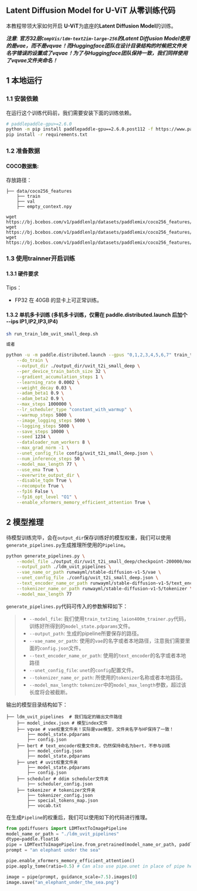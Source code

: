 ## Latent Diffusion Model for U-ViT 从零训练代码

本教程带领大家如何开启 **U-ViT**为底座的**Latent Diffusion Model**的训练。

___注意___:
___官方32层`CompVis/ldm-text2im-large-256`的Latent Diffusion Model使用的是vae，而不是vqvae！而Huggingface团队在设计目录结构的时候把文件夹名字错误的设置成了vqvae！为了与Huggingface团队保持一致，我们同样使用了vqvae文件夹命名！___

## 1 本地运行
### 1.1 安装依赖

在运行这个训练代码前，我们需要安装下面的训练依赖。
```bash
# paddlepaddle-gpu>=2.6.0
python -m pip install paddlepaddle-gpu==2.6.0.post112 -f https://www.paddlepaddle.org.cn/whl/linux/mkl/avx/stable.html
pip install -r requirements.txt
```

### 1.2 准备数据

#### COCO数据集:
存放路径：
```
├── data/coco256_features
    ├── train
    ├── val
    ├── empty_context.npy
```

```
wget https://bj.bcebos.com/v1/paddlenlp/datasets/paddlemix/coco256_features/train.tar
wget https://bj.bcebos.com/v1/paddlenlp/datasets/paddlemix/coco256_features/val.tar
wget https://bj.bcebos.com/v1/paddlenlp/datasets/paddlemix/coco256_features/empty_context.npy
```


### 1.3 使用trainner开启训练
#### 1.3.1 硬件要求
Tips：
- FP32 在 40GB 的显卡上可正常训练。

#### 1.3.2 单机多卡训练 (多机多卡训练，仅需在 paddle.distributed.launch 后加个 --ips IP1,IP2,IP3,IP4)


```bash
sh run_train_ldm_uvit_small_deep.sh

或者

python -u -m paddle.distributed.launch --gpus "0,1,2,3,4,5,6,7" train_txt2img_uvit_coco_trainer.py \
    --do_train \
    --output_dir ./output_dir/uvit_t2i_small_deep \
    --per_device_train_batch_size 32 \
    --gradient_accumulation_steps 1 \
    --learning_rate 0.0002 \
    --weight_decay 0.03 \
    --adam_beta1 0.9 \
    --adam_beta2 0.9 \
    --max_steps 1000000 \
    --lr_scheduler_type "constant_with_warmup" \
    --warmup_steps 5000 \
    --image_logging_steps 5000 \
    --logging_steps 5000 \
    --save_steps 10000 \
    --seed 1234 \
    --dataloader_num_workers 8 \
    --max_grad_norm -1 \
    --unet_config_file config/uvit_t2i_small_deep.json \
    --num_inference_steps 50 \
    --model_max_length 77 \
    --use_ema True \
    --overwrite_output_dir \
    --disable_tqdm True \
    --recompute True \
    --fp16 False \
    --fp16_opt_level "O1" \
    --enable_xformers_memory_efficient_attention True \
```

## 2 模型推理

待模型训练完毕，会在`output_dir`保存训练好的模型权重，我们可以使用`generate_pipelines.py`生成推理所使用的`Pipeline`。
```bash
python generate_pipelines.py \
    --model_file ./output_dir/uvit_t2i_small_deep/checkpoint-200000/model_state.pdparams \
    --output_path ./ldm_uvit_pipelines \
    --vae_name_or_path runwayml/stable-diffusion-v1-5/vae \
    --unet_config_file ./config/uvit_t2i_small_deep.json \
    --text_encoder_name_or_path runwayml/stable-diffusion-v1-5/text_encoder \
    --tokenizer_name_or_path runwayml/stable-diffusion-v1-5/tokenizer \
    --model_max_length 77
```
`generate_pipelines.py`代码可传入的参数解释如下：
> * `--model_file`: 我们使用`train_txt2img_laion400m_trainer.py`代码，训练好所得到的`model_state.pdparams`文件。
> * `--output_path`: 生成的pipeline所要保存的路径。
> * `--vae_name_or_path`: 使用的`vae`的名字或者本地路径，注意我们需要里面的`config.json`文件。
> * `--text_encoder_name_or_path`: 使用的`text_encoder`的名字或者本地路径
> * `--unet_config_file`: `unet`的`config`配置文件。
> * `--tokenizer_name_or_path`: 所使用的`tokenizer`名称或者本地路径。
> * `--model_max_length`: `tokenizer`中的`model_max_length`参数，超过该长度将会被截断。


输出的模型目录结构如下：
```shell
├── ldm_uvit_pipelines  # 我们指定的输出文件路径
    ├── model_index.json # 模型index文件
    ├── vqvae # vae权重文件夹！实际是vae模型，文件夹名字与HF保持了一致！
        ├── model_state.pdparams
        ├── config.json
    ├── bert # text_encoder权重文件夹，仍然保持命名为bert，不参与训练
        ├── model_config.json
        ├── model_state.pdparams
    ├── unet # uvit权重文件夹
        ├── model_state.pdparams
        ├── config.json
    ├── scheduler # ddim scheduler文件夹
        ├── scheduler_config.json
    ├── tokenizer # tokenizer文件夹
        ├── tokenizer_config.json
        ├── special_tokens_map.json
        ├── vocab.txt
```

在生成`Pipeline`的权重后，我们可以使用如下的代码进行推理。

```python
from ppdiffusers import LDMTextToImagePipeline
model_name_or_path = "./ldm_uvit_pipelines"
dtype=paddle.float16
pipe = LDMTextToImagePipeline.from_pretrained(model_name_or_path, paddle_dtype=dtype)
prompt = "an elephant under the sea"

pipe.enable_xformers_memory_efficient_attention()
pipe.apply_tome(ratio=0.5) # Can also use pipe.unet in place of pipe here

image = pipe(prompt, guidance_scale=7.5).images[0]
image.save("an_elephant_under_the_sea.png")
```
